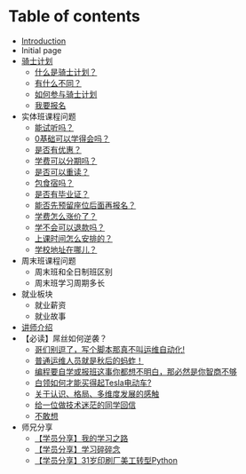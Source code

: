 # Table of contents

* [Introduction](README.md)
* Initial page
* [骑士计划](qi-shi-ji-hua/README.md)
  * [什么是骑士计划？](qi-shi-ji-hua/shi-mo-shi-qi-shi-ji-hua.md)
  * [有什么不同？](qi-shi-ji-hua/you-shi-mo-bu-tong.md)
  * [如何参与骑士计划](qi-shi-ji-hua/ru-he-can-yu-qi-shi-ji-hua.md)
  * [我要报名](qi-shi-ji-hua/wo-yao-bao-ming.md)
* 实体班课程问题
  * [能试听吗？](shi-ti-ban-ke-cheng-wen-ti/neng-shi-ting-ma.md)
  * [0基础可以学得会吗？](shi-ti-ban-ke-cheng-wen-ti/0-ji-chu-ke-yi-xue-de-hui-ma.md)
  * [是否有优惠？](shi-ti-ban-ke-cheng-wen-ti/shi-fou-you-you-hui.md)
  * [学费可以分期吗？](shi-ti-ban-ke-cheng-wen-ti/xue-fei-ke-yi-fen-qi-ma.md)
  * [是否可以重读？](shi-ti-ban-ke-cheng-wen-ti/shi-fou-ke-yi-zhong-du.md)
  * [包食宿吗？](shi-ti-ban-ke-cheng-wen-ti/bao-shi-su-ma.md)
  * [是否有毕业证？](shi-ti-ban-ke-cheng-wen-ti/shi-fou-you-bi-ye-zheng.md)
  * [能否先预留座位后面再报名？](shi-ti-ban-ke-cheng-wen-ti/neng-fou-xian-yu-liu-zuo-wei-hou-mian-zai-bao-ming.md)
  * [学费怎么涨价了？](shi-ti-ban-ke-cheng-wen-ti/xue-fei-zen-mo-zhang-jia-liao.md)
  * [学不会可以退款吗？](shi-ti-ban-ke-cheng-wen-ti/xue-bu-hui-ke-yi-tui-kuan-ma.md)
  * [上课时间怎么安排的？](shi-ti-ban-ke-cheng-wen-ti/shang-ke-shi-jian-zen-mo-an-pai-de.md)
  * [学校地址在哪儿？](shi-ti-ban-ke-cheng-wen-ti/xue-xiao-di-zhi-zai-na-er.md)
* 周末班课程问题
  * 周末班和全日制班区别
  * 周末班学习周期多长
* 就业板块
  * 就业薪资
  * 就业故事
* [讲师介绍](jiang-shi-jie-shao.md)
* 【必读】屌丝如何逆袭？
  * [哥们别逗了，写个脚本那真不叫运维自动化!](bi-du-diao-si-ru-he-ni-xi/ge-men-bie-dou-liao-xie-ge-jiao-ben-na-zhen-bu-jiao-yun-wei-zi-dong-hua.md)
  * [普通运维人员就是秋后的蚂蚱！](bi-du-diao-si-ru-he-ni-xi/pu-tong-yun-wei-ren-yuan-jiu-shi-qiu-hou-de-ma-zha.md)
  * [编程要自学或报班这事你都想不明白，那必然是你智商不够](bi-du-diao-si-ru-he-ni-xi/bian-cheng-yao-zi-xue-huo-bao-ban-zhe-shi-ni-du-xiang-bu-ming-bai-na-bi-ran-shi-ni-zhi-shang-bu-gou.md)
  * [白领如何才能买得起Tesla电动车?](bi-du-diao-si-ru-he-ni-xi/bai-ling-ru-he-cai-neng-mai-de-qi-tesla-dian-dong-che.md)
  * [关于认识、格局、多维度发展的感触](bi-du-diao-si-ru-he-ni-xi/guan-yu-ren-shi-ge-ju-duo-wei-du-fa-zhan-de-gan-chu.md)
  * [给一位做技术迷茫的同学回信](bi-du-diao-si-ru-he-ni-xi/gei-yi-wei-zuo-ji-shu-mi-mang-de-tong-xue-hui-xin.md)
  * [不敢想](bi-du-diao-si-ru-he-ni-xi/bu-gan-xiang.md)
* 师兄分享
  * [【学员分享】我的学习之路](shi-xiong-fen-xiang/xue-yuan-fen-xiang-wo-de-xue-xi-zhi-lu.md)
  * [【学员分享】学习碎碎念](shi-xiong-fen-xiang/xue-yuan-fen-xiang-xue-xi-sui-sui-nian.md)
  * [【学员分享】31岁印刷厂美工转型Python](shi-xiong-fen-xiang/xue-yuan-fen-xiang-31-sui-yin-shua-chang-mei-gong-zhuan-xing-python.md)

